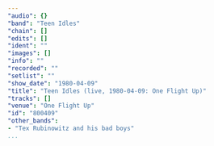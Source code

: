 ```yaml
---
"audio": {}
"band": "Teen Idles"
"chain": []
"edits": []
"ident": ""
"images": []
"info": ""
"recorded": ""
"setlist": ""
"show_date": "1980-04-09"
"title": "Teen Idles (live, 1980-04-09: One Flight Up)"
"tracks": []
"venue": "One Flight Up"
"id": "800409"
"other_bands":
- "Tex Rubinowitz and his bad boys"
...
```

